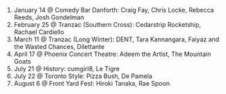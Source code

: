 1. January 14 @ Comedy Bar Danforth: Craig Fay, Chris Locke, Rebecca Reeds, Josh Gondelman
1. February 25 @ Tranzac (Southern Cross): Cedarstrip Rocketship, Rachael Cardiello
1. March 11 @ Tranzac (Long Winter): DENT, Tara Kannangara, Faiyaz and the Wasted Chances, Dilettante
1. April 17 @ Phoenix Concert Theatre: Adeem the Artist, The Mountain Goats
1. July 21 @ History: cumgirl8, Le Tigre
1. July 22 @ Toronto Style: Pizza Bush, De Pamela
1. August 6 @ Front Yard Fest: Hiroki Tanaka, Rae Spoon
